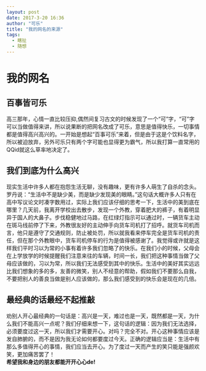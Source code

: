 ```yaml
---
layout: post
date: 2017-3-20 16:36
author: "可乐"
title: "我的网名的来源"
tags: 
  - 瞎扯
  - 随想
---
```

# 我的网名    
## 百事皆可乐   
高三那年，心情一直比较压抑,偶然间复习古文的时候发现了一个“可”字，“可”字可以当做值得来讲，所以说果断的把网名改成了可乐，意思是值得快乐，一切事情都是值得高兴高兴的。一开始是想起“百事可乐”来着，但是由于这是个饮料名字，所以被迫放弃，另外可乐只有两个字可能也显得更为霸气，所以我打算一直常用的QQid就这么草率地决定了。
## 我们到底为什么高兴
现实生活中许多人都在抱怨生活无聊，没有趣味，更有许多人萌生了自杀的念头。罗丹说：“生活中不是缺少美，而是缺少发现美的眼睛。”这句话大概许多人只有在高中写议论文时凑字数用过，实际上我们应该仔细的思考一下，生活中的美到底在哪里？几天前，我离开学校出去散步，发现一个外教，穿着肥大的裤子，有着明显异于国人的大鼻子。步伐稳健地过马路，在红绿灯指示可以通过时，一辆货车主动在斑马线前停了下来，外教很友好的主动伸手向货车司机打了招呼。就货车司机而言，他只是遵守了交通规则，防止被处罚，所以就我看来停车完全是货车司机的责任，但在那个外教眼中，货车司机停车的行为是值得被感谢了。我觉得或许就是这样我们平时习以为常的小事有着许多我们忽略了的快乐。在我们小的时候，父母会在上学放学的时候提醒我们注意来往的车辆，时间一长，我们把这种事情当做了父母应该做的，习以为常，所以我们无法感受到其中的快乐。生活中的美好其实远远比我们想象的多的多，友善的微笑，别人不经意的帮助，假如我们不要那么自我，不要把别人的善良当做是别人应该做的，那么我们感受到的快乐会是现在的几倍。
## 最经典的话最经不起推敲
劝别人开心最经典的一句话是：高兴是一天，难过也是一天，既然都是一天，为什么我们不能高兴一点呢？我们仔细来想一下，这句话的逻辑：因为我们无法选择，必须要度过这一天，所以我们才需要开心。对吗？完全不对。开心这种事情应该是发自肺腑的，而不是因为我无论如何都要度过今天。正确的逻辑应当是：生活中有那么多值得开心的事情，我们应当去开心。为了度过一天而产生的笑只能是强颜欢笑，更加痛苦罢了！    
**希望我和身边的朋友都能开开心心de!**
